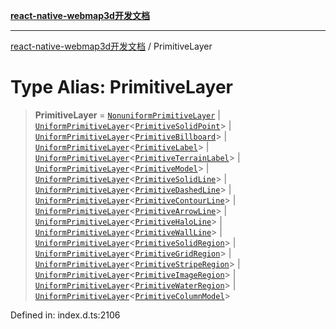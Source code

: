 [**react-native-webmap3d开发文档**](../README.md)

***

[react-native-webmap3d开发文档](../globals.md) / PrimitiveLayer

# Type Alias: PrimitiveLayer

> **PrimitiveLayer** = [`NonuniformPrimitiveLayer`](../interfaces/NonuniformPrimitiveLayer.md) \| [`UniformPrimitiveLayer`](../interfaces/UniformPrimitiveLayer.md)\<[`PrimitiveSolidPoint`](../interfaces/PrimitiveSolidPoint.md)\> \| [`UniformPrimitiveLayer`](../interfaces/UniformPrimitiveLayer.md)\<[`PrimitiveBillboard`](../interfaces/PrimitiveBillboard.md)\> \| [`UniformPrimitiveLayer`](../interfaces/UniformPrimitiveLayer.md)\<[`PrimitiveLabel`](../interfaces/PrimitiveLabel.md)\> \| [`UniformPrimitiveLayer`](../interfaces/UniformPrimitiveLayer.md)\<[`PrimitiveTerrainLabel`](../interfaces/PrimitiveTerrainLabel.md)\> \| [`UniformPrimitiveLayer`](../interfaces/UniformPrimitiveLayer.md)\<[`PrimitiveModel`](../interfaces/PrimitiveModel.md)\> \| [`UniformPrimitiveLayer`](../interfaces/UniformPrimitiveLayer.md)\<[`PrimitiveSolidLine`](../interfaces/PrimitiveSolidLine.md)\> \| [`UniformPrimitiveLayer`](../interfaces/UniformPrimitiveLayer.md)\<[`PrimitiveDashedLine`](../interfaces/PrimitiveDashedLine.md)\> \| [`UniformPrimitiveLayer`](../interfaces/UniformPrimitiveLayer.md)\<[`PrimitiveContourLine`](../interfaces/PrimitiveContourLine.md)\> \| [`UniformPrimitiveLayer`](../interfaces/UniformPrimitiveLayer.md)\<[`PrimitiveArrowLine`](../interfaces/PrimitiveArrowLine.md)\> \| [`UniformPrimitiveLayer`](../interfaces/UniformPrimitiveLayer.md)\<[`PrimitiveHaloLine`](../interfaces/PrimitiveHaloLine.md)\> \| [`UniformPrimitiveLayer`](../interfaces/UniformPrimitiveLayer.md)\<[`PrimitiveWallLine`](../interfaces/PrimitiveWallLine.md)\> \| [`UniformPrimitiveLayer`](../interfaces/UniformPrimitiveLayer.md)\<[`PrimitiveSolidRegion`](../interfaces/PrimitiveSolidRegion.md)\> \| [`UniformPrimitiveLayer`](../interfaces/UniformPrimitiveLayer.md)\<[`PrimitiveGridRegion`](../interfaces/PrimitiveGridRegion.md)\> \| [`UniformPrimitiveLayer`](../interfaces/UniformPrimitiveLayer.md)\<[`PrimitiveStripeRegion`](../interfaces/PrimitiveStripeRegion.md)\> \| [`UniformPrimitiveLayer`](../interfaces/UniformPrimitiveLayer.md)\<[`PrimitiveImageRegion`](../interfaces/PrimitiveImageRegion.md)\> \| [`UniformPrimitiveLayer`](../interfaces/UniformPrimitiveLayer.md)\<[`PrimitiveWaterRegion`](../interfaces/PrimitiveWaterRegion.md)\> \| [`UniformPrimitiveLayer`](../interfaces/UniformPrimitiveLayer.md)\<[`PrimitiveColumnModel`](../interfaces/PrimitiveColumnModel.md)\>

Defined in: index.d.ts:2106
